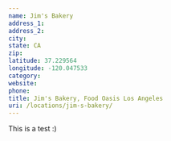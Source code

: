 ```yaml
---
name: Jim's Bakery
address_1: 
address_2: 
city: 
state: CA
zip: 
latitude: 37.229564
longitude: -120.047533
category: 
website: 
phone: 
title: Jim's Bakery, Food Oasis Los Angeles
uri: /locations/jim-s-bakery/
---
```

This is a test :)
